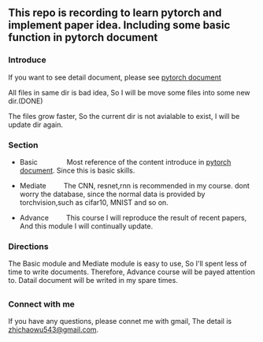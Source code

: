 ## This repo is recording to learn pytorch and implement paper idea. Including some basic function in pytorch document

### Introduce
If you want to see detail document, please see [pytorch document](https://pytorch.org/docs/stable/index.html)

All files in same dir is bad idea, So I will be move some files into some new dir.(DONE)

The files grow faster, So the current dir is not avialable to exist, I will be update dir again.

### Section
- Basic   &nbsp;  &nbsp;   &nbsp;  &nbsp;  &nbsp;  &nbsp;  &nbsp;  Most reference of the content introduce in [pytorch document](https://pytorch.org/docs/stable/index.html). Since this is basic skills.
- Mediate     &nbsp;  &nbsp;  &nbsp;  &nbsp;      The CNN, resnet,rnn is recommended in my course. dont worry the database, since  the normal data is provided by torchvision,such as cifar10, MNIST and so on.

- Advance  &nbsp;  &nbsp;  &nbsp;  &nbsp;       This course I will reproduce the result of recent papers, And this module I will continually update.


### Directions
The Basic module and Mediate module is easy to use, So I'll spent less of time to write documents. Therefore, Advance course will be payed attention to. Datail document will be writed in my spare times.



## 




### Connect with me
If you have any questions, please connet me with gmail, The detail is zhichaowu543@gmail.com.
